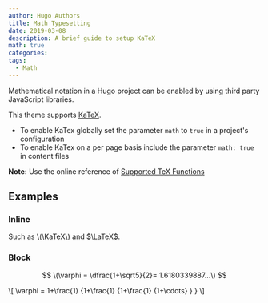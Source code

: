 ```yaml
---
author: Hugo Authors
title: Math Typesetting
date: 2019-03-08
description: A brief guide to setup KaTeX
math: true
categories:
tags:
  - Math
---
```


Mathematical notation in a Hugo project can be enabled by using third party JavaScript libraries.
<!--more-->

This theme supports [KaTeX](https://katex.org/).

- To enable KaTex globally set the parameter `math` to `true` in a project's configuration
- To enable KaTex on a per page basis include the parameter `math: true` in content files

**Note:** Use the online reference of [Supported TeX Functions](https://katex.org/docs/supported.html)

## Examples

### Inline

Such as \\(\KaTeX\\) and $\LaTeX$.

### Block

$$
  \(\varphi = \dfrac{1+\sqrt5}{2}= 1.6180339887…\)
$$

\\[
  \varphi = 1+\frac{1} {1+\frac{1} {1+\frac{1} {1+\cdots} } } 
\\]
